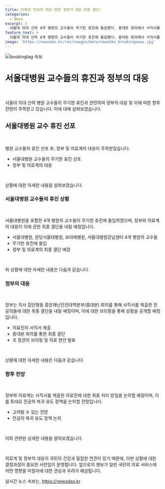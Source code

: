 ```yaml
---
title: 미복귀 전공의 대응 방안 정부가 8일 최종 결단!
categories:
  - News
excerpt: >
  서울대 의대 산하 4개 병원의 교수들이 무기한 휴진에 돌입했다. 중대본 회의에서 사직서를 제출한 전공의들에 대한 최종처분 방침 논의 예정. 정부는 복귀를 유도하기 위해 각종 행정명령을 철회하였으나, 복귀한 전공의는 1104명에 불과. 전공의의 행정처분 중단을 요구하고, 정부는 복귀율을 높이기 위해 전공의 모집과 전공의 중심 병원으로 전환하는 방침.
feature_text: >
  서울대 의대 산하 4개 병원의 교수들이 무기한 휴진에 돌입했다. 중대본 회의에서 사직서를 제출한 전공의들에 대한 최종처분 방침 논의 예정. 정부는 복귀를 유도하기 위해 각종 행정명령을 철회하였으나, 복귀한 전공의는 1104명에 불과. 전공의의 행정처분 중단을 요구하고, 정부는 복귀율을 높이기 위해 전공의 모집과 전공의 중심 병원으로 전환하는 방침.
image: 'https://newsdao.kr/res/images/meta/newsdao_breakingnews.jpg'
---
```


<p><img src="https://newsdao.kr/res/images/meta/newsdao_breakingnews.jpg" alt="bookingtag 속보" /></p>

<h1 data-ke-size="size26">서울대병원 교수들의 휴진과 정부의 대응</h1>

<p data-ke-size="size16">&nbsp;</p>

<p>서울대 의대 산하 병원 교수들의 무기한 휴진과 관련하여 정부의 대응 및 이에 따른 향후 전망이 주목받고 있습니다. 이에 대해 살펴보겠습니다.</p>

<h2 data-ke-size="size24">서울대병원 교수 휴진 선포</h2>

<p data-ke-size="size16">&nbsp;</p>

<p>병원 교수들의 휴진 선포 후, 정부 및 의료계의 대응이 주목받았습니다.</p>

<ul>
<li>서울대병원 교수들의 무기한 휴진 선포</li>
<li>정부 및 의료계의 대응</li>
</ul>

<p data-ke-size="size16">&nbsp;</p>

<p>상황에 대한 자세한 내용을 살펴보겠습니다.</p>

<h3 data-ke-size="size22">서울대병원 교수들의 휴진 상황</h3>

<p data-ke-size="size16">&nbsp;</p>

<p>서울대병원을 포함한 4개 병원의 교수들이 무기한 휴진에 돌입하였으며, 정부와 의료계의 대응이 이에 관한 최종 결단을 내릴 예정입니다.</p>

<ul>
<li>서울대병원, 분당서울대병원, 보라매병원, 서울대병원강남센터 4개 병원의 교수들</li>
<li>무기한 휴진에 돌입</li>
<li>정부 및 의료계의 최종 결단 예정</li>
</ul>

<p data-ke-size="size16">&nbsp;</p>

<p>위 상황에 대한 자세한 내용은 다음과 같습니다.</p>

<h3 data-ke-size="size22">정부의 대응</h3>

<p data-ke-size="size16">&nbsp;</p>

<p>정부는 의사 집단행동 중앙재난안전대책본부(중대본) 회의를 통해 사직서를 제출한 전공의들에 대한 최종 결단을 내릴 예정이며, 이에 대한 브리핑을 통해 상황을 공개할 예정입니다.</p>

<ul>
<li>의료진의 사직서 제출</li>
<li>중대본 회의를 통한 최종 결단</li>
<li>조 장관의 브리핑 및 의료 현안 발표</li>
</ul>

<p data-ke-size="size16">&nbsp;</p>

<p>상황에 대한 자세한 내용은 다음과 같습니다.</p>

<h3 data-ke-size="size22">향후 전망</h3>

<p data-ke-size="size16">&nbsp;</p>

<p>정부와 의료계는 사직서를 제출한 의료진에 대한 최종 처리 방침을 논의할 예정이며, 이를 토대로 전공의 복귀 유도 정책을 논의할 전망입니다.</p>

<ul>
<li>고려될 수 있는 전망</li>
<li>전공의 복귀 유도 정책 논의</li>
</ul>

<p data-ke-size="size16">&nbsp;</p>

<p>이와 관련된 상세한 내용을 알아보겠습니다.</p>

<p data-ke-size="size16">&nbsp;</p>

<p>의료계 및 정부의 대응이 국민의 건강과 밀접한 연관이 있기 때문에, 이번 상황에 대한 결정과정이 중요한 사안임이 분명합니다. 앞으로의 행보가 일반 국민의 의료 서비스에 어떤 영향을 미칠지에 대한 관심과 우려가 예상됩니다.</p>
실시간 뉴스 속보는, <a href="https://newsdao.kr" rel="dofollow">https://newsdao.kr</a>


